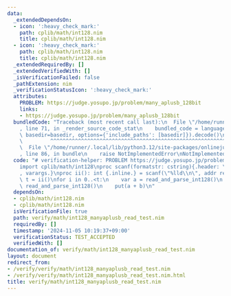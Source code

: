 ```yaml
---
data:
  _extendedDependsOn:
  - icon: ':heavy_check_mark:'
    path: cplib/math/int128.nim
    title: cplib/math/int128.nim
  - icon: ':heavy_check_mark:'
    path: cplib/math/int128.nim
    title: cplib/math/int128.nim
  _extendedRequiredBy: []
  _extendedVerifiedWith: []
  _isVerificationFailed: false
  _pathExtension: nim
  _verificationStatusIcon: ':heavy_check_mark:'
  attributes:
    PROBLEM: https://judge.yosupo.jp/problem/many_aplusb_128bit
    links:
    - https://judge.yosupo.jp/problem/many_aplusb_128bit
  bundledCode: "Traceback (most recent call last):\n  File \"/home/runner/.local/lib/python3.12/site-packages/onlinejudge_verify/documentation/build.py\"\
    , line 71, in _render_source_code_stat\n    bundled_code = language.bundle(stat.path,\
    \ basedir=basedir, options={'include_paths': [basedir]}).decode()\n          \
    \         ^^^^^^^^^^^^^^^^^^^^^^^^^^^^^^^^^^^^^^^^^^^^^^^^^^^^^^^^^^^^^^^^^^^^^^^^^^^^^^^^^\n\
    \  File \"/home/runner/.local/lib/python3.12/site-packages/onlinejudge_verify/languages/nim.py\"\
    , line 86, in bundle\n    raise NotImplementedError\nNotImplementedError\n"
  code: "# verification-helper: PROBLEM https://judge.yosupo.jp/problem/many_aplusb_128bit\n\
    import cplib/math/int128\nproc scanf(formatstr: cstring){.header: \"<stdio.h>\"\
    , varargs.}\nproc ii(): int {.inline.} = scanf(\"%lld\\n\", addr result)\n\nvar\
    \ t = ii()\nfor i in 0..<t:\n    var a = read_and_parse_int128()\n    var b =\
    \ read_and_parse_int128()\n    put(a + b)\n"
  dependsOn:
  - cplib/math/int128.nim
  - cplib/math/int128.nim
  isVerificationFile: true
  path: verify/math/int128_manyaplusb_read_test.nim
  requiredBy: []
  timestamp: '2024-11-05 10:19:37+09:00'
  verificationStatus: TEST_ACCEPTED
  verifiedWith: []
documentation_of: verify/math/int128_manyaplusb_read_test.nim
layout: document
redirect_from:
- /verify/verify/math/int128_manyaplusb_read_test.nim
- /verify/verify/math/int128_manyaplusb_read_test.nim.html
title: verify/math/int128_manyaplusb_read_test.nim
---
```

